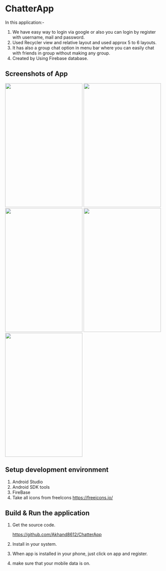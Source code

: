 # ChatterApp

   In this application:-
1. We have easy way to login via google or also you can login by register with username, mail and password.
2. Used Recycler view and relative layout and used approx 5 to 6 layouts.
3. It has also a group chat option in menu bar where you can easily chat with friends in group without making any group.
4. Created by Using Firebase database.

 ## Screenshots of App
 
 <img src="https://user-images.githubusercontent.com/91366721/171637676-92cc293d-1e30-4f11-b5f0-f2389b270bcc.jpeg" width="250" height="400" />  <img src="https://user-images.githubusercontent.com/91366721/171659338-cf9e44ab-b7ac-46a5-9621-5cb5f9fb5531.jpeg" width="250" height="400" />  <img src="https://user-images.githubusercontent.com/91366721/171659834-f3522767-8d7a-4ddb-97fc-8aa3249130fa.jpeg" width="250" height="400" />  <img src="https://user-images.githubusercontent.com/91366721/171660288-eac01fe9-5548-4327-b7fc-4deec64d9fdd.jpeg" width="250" height="400" />   <img src="https://user-images.githubusercontent.com/91366721/171661003-499f3390-7b5b-4939-b090-3bf3f015468e.png" width="250" height="400" /> 
 
 
 ## Setup development environment
 
 1. Android Studio
 2. Android SDK tools
 3. FireBase
 4. Take all icons from freeIcons https://freeicons.io/

## Build & Run the application

1. Get the source code.
   
   https://github.com/Akhand8612/ChatterApp
   
2. Install in your system.
3. When app is installed in your phone, just click on app and register.
4. make sure that your mobile data is on.

 

